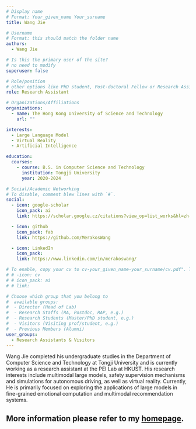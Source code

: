 ```yaml
---
# Display name
# Format: Your_given_name Your_surname
title: Wang Jie

# Username
# Format: this should match the folder name
authors:
  - Wang Jie

# Is this the primary user of the site?
# no need to modify
superuser: false

# Role/position
# other options like PhD student, Post-doctoral Fellow or Research Assistant, e.g..
role: Research Assistant

# Organizations/Affiliations
organizations:
  - name: The Hong Kong University of Science and Technology
    url: ""

interests:
  - Large Language Model
  - Virtual Reality
  - Artificial Intelligence

education:
  courses:
    - course: B.S. in Computer Science and Technology
      institution: Tongji University
      year: 2020-2024

# Social/Academic Networking
# To disable, comment blew lines with `#`.
social:
  - icon: google-scholar
    icon_pack: ai
    link: https://scholar.google.cz/citations?view_op=list_works&hl=zh-CN&user=40BuDmQAAAAJ

  - icon: github
    icon_pack: fab
    link: https://github.com/MerakosWang

  - icon: LinkedIn
    icon_pack:
    link: https://www.linkedin.com/in/merakoswang/

# To enable, copy your cv to cv-your_given_name-your_surname/cv.pdf". To disable, comment blew lines with `#`.
# # -icon: cv
# # icon_pack: ai
# # link:

# Choose which group that you belong to
#  available groups:
#  - Director (Head of Lab)
#  - Research Staffs (RA, Postdoc, RAP, e.g.)
#  - Research Students (Master/PhD student, e.g.)
#  - Visitors (Visiting prof/student, e.g.)
#  - Previous Members (Alumni)
user_groups:
  - Research Assistants & Visitors
---
```


Wang Jie completed his undergraduate studies in the Department of Computer Science and Technology at Tongji University and is currently working as a research assistant at the PEI Lab at HKUST. His research interests include multimodal large models, safety supervision mechanisms and simulations for autonomous driving, as well as virtual reality. Currently, He is primarily focused on exploring the applications of large models in fine-grained emotional computation and multimodal recommendation systems.

## More information please refer to my [homepage](https://merakoswang.github.io/).
